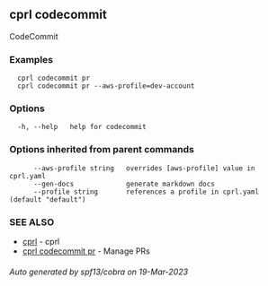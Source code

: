 ## cprl codecommit

CodeCommit

### Examples

```
  cprl codecommit pr
  cprl codecommit pr --aws-profile=dev-account
```

### Options

```
  -h, --help   help for codecommit
```

### Options inherited from parent commands

```
      --aws-profile string   overrides [aws-profile] value in cprl.yaml
      --gen-docs             generate markdown docs
      --profile string       references a profile in cprl.yaml (default "default")
```

### SEE ALSO

* [cprl](cprl.md)	 - cprl
* [cprl codecommit pr](cprl_codecommit_pr.md)	 - Manage PRs

###### Auto generated by spf13/cobra on 19-Mar-2023
